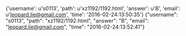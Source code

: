 {'username': u's0113', 'path': u'xz1192/1192.html', 'answer': u'B', 'email': u'leopard.lie@gmail.com', 'time': '2016-02-24:13:50:35'}
{"username": "s0113", "path": "xz1192/1192.html", "answer": "B", "email": "leopard.lie@gmail.com", "time": "2016-02-24:13:52:41"}